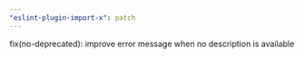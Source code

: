 ```yaml
---
"eslint-plugin-import-x": patch
---
```


fix(no-deprecated): improve error message when no description is available
